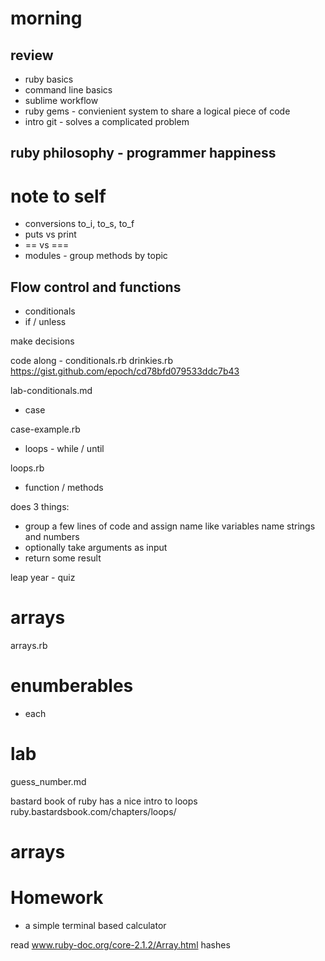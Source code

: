 morning
========

## review

* ruby basics
* command line basics
* sublime workflow
* ruby gems - convienient system to share a logical piece of code
* intro git - solves a complicated problem

## ruby philosophy - programmer happiness



note to self
============

* conversions to_i, to_s, to_f
* puts vs print
* == vs ===
* modules - group methods by topic

Flow control and functions
---------------------------

* conditionals
* if / unless

make decisions

code along - conditionals.rb
drinkies.rb https://gist.github.com/epoch/cd78bfd079533ddc7b43

lab-conditionals.md

* case

case-example.rb

* loops - while / until

loops.rb

* function / methods

does 3 things:
- group a few lines of code and assign name like variables name strings and numbers
- optionally take arguments as input
- return some result

leap year - quiz

arrays
=======

arrays.rb

enumberables
============

* each

lab
====

guess_number.md

bastard book of ruby has a nice intro to loops
ruby.bastardsbook.com/chapters/loops/

arrays
======



Homework
=========

* a simple terminal based calculator

read www.ruby-doc.org/core-2.1.2/Array.html
hashes

